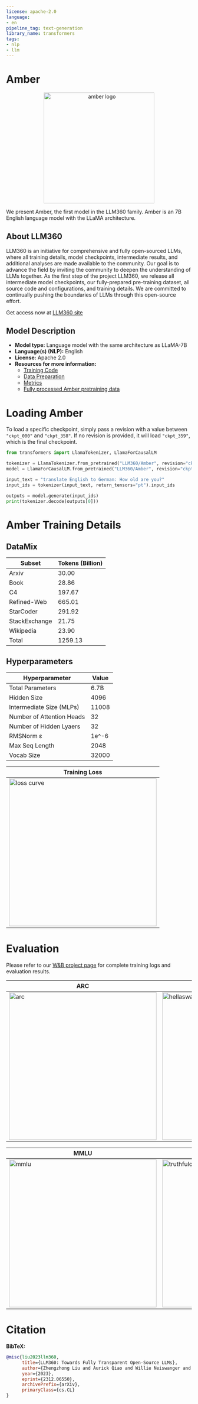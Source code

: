 ```yaml
---
license: apache-2.0
language:
- en
pipeline_tag: text-generation
library_name: transformers
tags:
- nlp
- llm
---
```

# Amber

<center><img src="amber_logo.png" alt="amber logo" width="300"/></center>

We present Amber, the first model in the LLM360 family. Amber is an
7B English language model with the LLaMA architecture. 

## About LLM360
LLM360 is an initiative for comprehensive and fully open-sourced LLMs, 
where all training details, model checkpoints, intermediate results, and 
additional analyses are made available to the community. Our goal is to advance 
the field by inviting the community to deepen the understanding of LLMs 
together. As the first step of the project LLM360, we release all intermediate 
model checkpoints, our fully-prepared pre-training dataset, all source code and
configurations, and training details. We are
committed to continually pushing the boundaries of LLMs through this open-source 
effort.

Get access now at [LLM360 site](https://www.llm360.ai/)

## Model Description

- **Model type:** Language model with the same architecture as LLaMA-7B
- **Language(s) (NLP):** English
- **License:** Apache 2.0
- **Resources for more information:**
  - [Training Code](https://github.com/LLM360/amber-train)
  - [Data Preparation](https://github.com/LLM360/amber-data-prep)
  - [Metrics](https://github.com/LLM360/Analysis360)
  - [Fully processed Amber pretraining data](https://huggingface.co/datasets/LLM360/AmberDatasets)


# Loading Amber 

To load a specific checkpoint, simply pass a revision with a value between `"ckpt_000"` and `"ckpt_358"`. If no revision is provided, it will load `"ckpt_359"`, which is the final checkpoint.

```python
from transformers import LlamaTokenizer, LlamaForCausalLM

tokenizer = LlamaTokenizer.from_pretrained("LLM360/Amber", revision="ckpt_356")
model = LlamaForCausalLM.from_pretrained("LLM360/Amber", revision="ckpt_356")

input_text = "translate English to German: How old are you?"
input_ids = tokenizer(input_text, return_tensors="pt").input_ids

outputs = model.generate(input_ids)
print(tokenizer.decode(outputs[0]))

```

# Amber Training Details

## DataMix
| Subset      | Tokens (Billion) |
| ----------- | ----------- |
| Arxiv      | 30.00       |
| Book   | 28.86        |
| C4   | 197.67        |
| Refined-Web   | 665.01        |
| StarCoder   | 291.92        |
| StackExchange   | 21.75        |
| Wikipedia   | 23.90        |
| Total | 1259.13 |

## Hyperparameters
| Hyperparameter      | Value |
| ----------- | ----------- |
| Total Parameters      | 6.7B       |
| Hidden Size   | 4096        |
| Intermediate Size (MLPs)   | 11008        |
| Number of Attention Heads   | 32        |
| Number of Hidden Lyaers  | 32        |
| RMSNorm ɛ  | 1e^-6        |
| Max Seq Length   | 2048        |
| Vocab Size | 32000 |

| Training Loss                                              |
|------------------------------------------------------------|
| <img src="loss_curve.png" alt="loss curve" width="400"/> |


# Evaluation

Please refer to our [W&B project page](https://wandb.ai/llm360/CrystalCoder) for complete training logs and evaluation results.

| ARC                                                    | HellaSwag                                                          |
|--------------------------------------------------------|--------------------------------------------------------------------|
| <img src="amber-arc-curve.png" alt="arc" width="400"/> | <img src="amber-hellaswag-curve.png" alt="hellaswag" width="400"/> |

|MMLU                                                 | TruthfulQA                                                 |
|-----------------------------------------------------|-----------------------------------------------------------|
|<img src="amber-mmlu-curve.png" alt="mmlu" width="400"/> | <img src="amber-truthfulqa-curve.png" alt="truthfulqa" width="400"/> |

# Citation

**BibTeX:**

```bibtex
@misc{liu2023llm360,
      title={LLM360: Towards Fully Transparent Open-Source LLMs}, 
      author={Zhengzhong Liu and Aurick Qiao and Willie Neiswanger and Hongyi Wang and Bowen Tan and Tianhua Tao and Junbo Li and Yuqi Wang and Suqi Sun and Omkar Pangarkar and Richard Fan and Yi Gu and Victor Miller and Yonghao Zhuang and Guowei He and Haonan Li and Fajri Koto and Liping Tang and Nikhil Ranjan and Zhiqiang Shen and Xuguang Ren and Roberto Iriondo and Cun Mu and Zhiting Hu and Mark Schulze and Preslav Nakov and Tim Baldwin and Eric P. Xing},
      year={2023},
      eprint={2312.06550},
      archivePrefix={arXiv},
      primaryClass={cs.CL}
}
```
